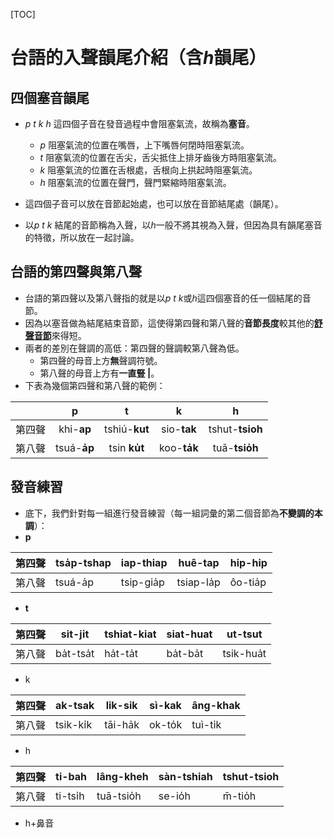 <style>
.blue {
  color: blue;
}
.red {
    color: red;
}
.center {
  margin: auto;
  width: 60%;
  border: 0px;
  padding: 10px;
}
.falign { 
text-align: center;
}
a:hover{
	color: #FFB121 !important;
	text-decoration: none !important;
}
</style>
[TOC]
# 台語的入聲韻尾介紹（含*h*韻尾）
## 四個塞音韻尾
* *p* *t* *k* *h* 這四個子音在發音過程中會阻塞氣流，故稱為**塞音**。
    * *p* 阻塞氣流的位置在嘴唇，上下嘴唇何閉時阻塞氣流。
    * *t* 阻塞氣流的位置在舌尖，舌尖抵住上排牙齒後方時阻塞氣流。
    * *k* 阻塞氣流的位置在舌根處，舌根向上拱起時阻塞氣流。
    * *h* 阻塞氣流的位置在聲門，聲門緊縮時阻塞氣流。

* 這四個子音可以放在音節起始處，也可以放在音節結尾處（韻尾）。
* 以*p* *t* *k* 結尾的音節稱為入聲，以*h*一般不將其視為入聲，但因為具有韻尾塞音的特徵，所以放在一起討論。



## 台語的第四聲與第八聲
* 台語的第四聲以及第八聲指的就是以*p* *t* *k*或*h*這四個塞音的任一個結尾的音節。
* 因為以塞音做為結尾結束音節，這使得第四聲和第八聲的**音節長度**較其他的[**舒聲音節**](https://hackmd.io/@Marang-Khu/sianntiau)來得短。
* 兩者的差別在聲調的高低：第四聲的聲調較第八聲為低。 
    * 第四聲的母音上方**無**聲調符號。
    * 第八聲的母音上方有**一直豎 |**。
* 下表為幾個第四聲和第八聲的範例：

<font size=4>

|        |      p       |       t       |      k       |        h        |
|:------:|:------------:|:-------------:|:------------:|:---------------:|
| 第四聲 |  khi-**ap**  | tshiú-**kut** | sio-**tak**  | tshut-**tsioh** |
| 第八聲 | tsuá-**a̍p** | tsin **ku̍t** | koo-**ta̍k** | tuā-**tsio̍h**  |

</font>

## 發音練習
* 底下，我們針對每一組進行發音練習（每一組詞彙的第二個音節為**不變調的本調**）：
* **p**

| 第四聲 | tsa̍p-tshap | iap-thiap  | huê-tap    | hip-hip  |
| ------ | ----------- | ---------- | ---------- | -------- |
| 第八聲 | tsuá-a̍p    | tsip-gia̍p | tsiap-la̍p | ôo-tia̍p |

* **t**

| 第四聲 | sit-ji̍t   | tshiat-kiat | siat-huat | ut-tsut    |
|:------:| ---------- | ----------- | --------- | ---------- |
| 第八聲 | ba̍t-tsa̍t | ha̍t-ta̍t   | ba̍t-ba̍t | tsik-hua̍t |

* k

|第四聲     |ak-tsak     |lik-sik     |sì-kak     |âng-khak     |
| --- | --- | --- | --- | --- |
|第八聲     |tsik-ki̍k     |tāi-ha̍k     |ok-to̍k     |tuì-ti̍k     |

* h


|第四聲   |ti-bah     |lâng-kheh     |sàn-tshiah     |tshut-tsioh     |
| --- | --- | --- | --- | --- |
|第八聲     |ti-tsi̍h     |tuā-tsio̍h     |se-io̍h     |m̄-tio̍h     |

* h+鼻音